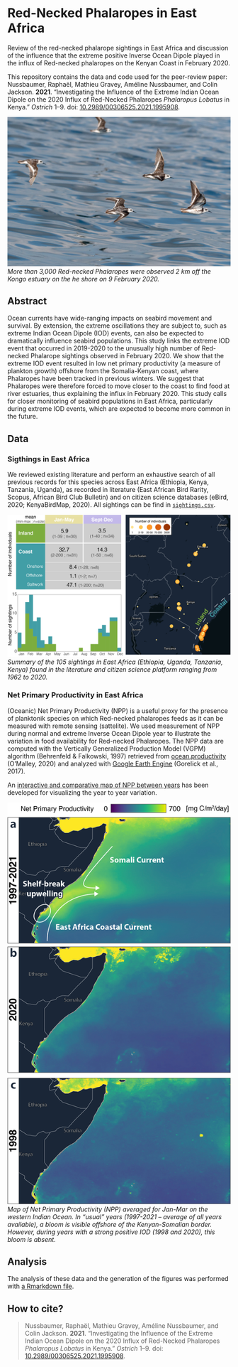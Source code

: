 # Red-Necked Phalaropes in East Africa
Review of the red-necked phalarope sightings in East Africa and discussion of the influence that the extreme positive Inverse Ocean Dipole played in the influx of Red-necked phalaropes on the Kenyan Coast in February 2020.

This repository contains the data and code used for the peer-review paper:
Nussbaumer, Raphaël, Mathieu Gravey, Améline Nussbaumer, and Colin Jackson. **2021**. “Investigating the Influence of the Extreme Indian Ocean Dipole on the 2020 Influx of Red-Necked Phalaropes *Phalaropus Lobatus* in Kenya.” *Ostrich* 1–9. doi: [10.2989/00306525.2021.1995908](https://doi.org/10.2989/00306525.2021.1995908).

![Photo](Media/RN5_6728.jpg)
*More than 3,000 Red-necked Phalaropes were observed 2 km off the Kongo estuary on the he shore on 9 February 2020.*

## Abstract
Ocean currents have wide-ranging impacts on seabird movement and survival. By extension, the extreme oscillations they are subject to, such as extreme Indian Ocean Dipole (IOD) events, can also be expected to dramatically influence seabird populations. This study links the extreme IOD event that occurred in 2019-2020 to the unusually high number of Red-necked Phalarope sightings observed in February 2020. We show that the extreme IOD event resulted in low net primary productivity (a measure of plankton growth) offshore from the Somalia-Kenyan coast, where Phalaropes have been tracked in previous winters. We suggest that Phalaropes were therefore forced to move closer to the coast to find food at river estuaries, thus explaining the influx in February 2020. This study calls for closer monitoring of seabird populations in East Africa, particularly during extreme IOD events, which are expected to become more common in the future. 


## Data

### Sigthings in East Africa
We reviewed existing literature and perform an exhaustive search of all previous records for this species across East Africa (Ethiopia, Kenya, Tanzania, Uganda), as recorded in literature (East African Bird Rarity, Scopus, African Bird Club Bulletin) and on citizen science databases (eBird, 2020; KenyaBirdMap, 2020). All sightings can be find in [`sightings.csv`](R_code/sightings.csv).

![Photo](figures/summary_sightings.png)
*Summary of the 105 sightings in East Africa (Ethiopia, Uganda, Tanzania, Kenya) found in the literature and citizen science platform ranging from 1962 to 2020.*


### Net Primary Productivity in East Africa
(Oceanic) Net Primary Productivity (NPP) is a useful proxy for the presence of planktonik species on which Red-necked phalaropes feeds as it can be measured with remote sensing (sattelite). We used measurement of NPP during normal and extreme Inverse Ocean Dipole year to illustrate the variation in food availability for Red-necked Phalaropes. 
The NPP data are computed with the Vertically Generalized Production Model (VGPM) algorithm (Behrenfeld & Falkowski, 1997) retrieved from [ocean.productivity](http://sites.science.oregonstate.edu/ocean.productivity/) (O’Malley, 2020) and analyzed with [Google Earth Engine](https://earthengine.google.com/) (Gorelick et al., 2017). 

An [interactive and comparative map of NPP between years](https://rafnuss.users.earthengine.app/view/net-primary-productivity) has been developed for visualizing the year to year variation.

![Photo](figures/map_npp.png)
*Map of Net Primary Productivity (NPP) averaged for Jan-Mar on the western Indian Ocean. In “usual” years (1997-2021 – average of all years available), a bloom is visible offshore of the Kenyan-Somalian border. However, during years with a strong positive IOD (1998 and 2020), this bloom is absent.*

## Analysis

The analysis of these data and the generation of the figures was performed with [a Rmarkdown file](R_code/Red-necked_Phalarope_publication.html). 


## How to cite?

> Nussbaumer, Raphaël, Mathieu Gravey, Améline Nussbaumer, and Colin Jackson. **2021**. “Investigating the Influence of the Extreme Indian Ocean Dipole on the 2020 Influx of Red-Necked Phalaropes *Phalaropus Lobatus* in Kenya.” *Ostrich* 1–9. doi: [10.2989/00306525.2021.1995908](https://doi.org/10.2989/00306525.2021.1995908).
